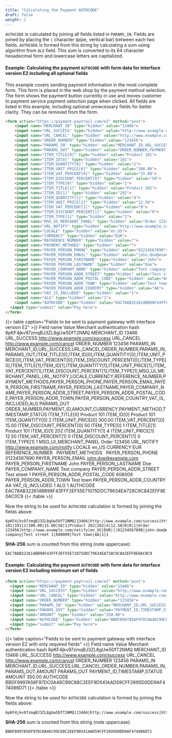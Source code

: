 ```yaml
---
title: "Calculating the Payment AUTHCODE"
draft: false
weight: 2
---
```


`AUTHCODE` is calculated by joining all fields listed in `PARAMS_IN`. Fields are joined by placing the `|` character (pipe, vertical bar) between each two fields. `AUTHCODE` is formed from this string by calculating a sum using algorithm from `ALG` field. This sum is converted to its 64 character hexadecimal form and lowercase letters are capitalized.

#### Example: Calculating the payment `AUTHCODE` with form data for interface version E2 including all optional fields

This example covers sending payment information in the most complete form. This form is placed in the web shop by the payment method selection. The form shows the payment button currently in use and moves customer to payment service payment selection page when clicked. All fields are listed in this example, including optional unnecessary fields for better clarity. They can be removed from the form.

```html
<form action="https://payment.paytrail.com/e2" method="post">
    <input name="MERCHANT_ID" type="hidden" value="13466">
    <input name="URL_SUCCESS" type="hidden" value="http://www.example.com/success">
    <input name="URL_CANCEL" type="hidden" value="http://www.example.com/cancel">
    <input name="ORDER_NUMBER" type="hidden" value="123456">
    <input name="PARAMS_IN" type="hidden" value="MERCHANT_ID,URL_SUCCESS,URL_CANCEL,ORDER_NUMBER,PARAMS_IN,PARAMS_OUT,ITEM_TITLE[0],ITEM_ID[0],ITEM_QUANTITY[0],ITEM_UNIT_PRICE[0],ITEM_VAT_PERCENT[0],ITEM_DISCOUNT_PERCENT[0],ITEM_TYPE[0],ITEM_TITLE[1],ITEM_ID[1],ITEM_QUANTITY[1],ITEM_UNIT_PRICE[1],ITEM_VAT_PERCENT[1],ITEM_DISCOUNT_PERCENT[1],ITEM_TYPE[1],MSG_UI_MERCHANT_PANEL,URL_NOTIFY,LOCALE,CURRENCY,REFERENCE_NUMBER,PAYMENT_METHODS,PAYER_PERSON_PHONE,PAYER_PERSON_EMAIL,PAYER_PERSON_FIRSTNAME,PAYER_PERSON_LASTNAME,PAYER_COMPANY_NAME,PAYER_PERSON_ADDR_STREET,PAYER_PERSON_ADDR_POSTAL_CODE,PAYER_PERSON_ADDR_TOWN,PAYER_PERSON_ADDR_COUNTRY,VAT_IS_INCLUDED,ALG">
    <input name="PARAMS_OUT" type="hidden" value="ORDER_NUMBER,PAYMENT_ID,AMOUNT,CURRENCY,PAYMENT_METHOD,TIMESTAMP,STATUS">
    <input name="ITEM_TITLE[0]" type="hidden" value="Product 101">
    <input name="ITEM_ID[0]" type="hidden" value="101">
    <input name="ITEM_QUANTITY[0]" type="hidden" value="2">
    <input name="ITEM_UNIT_PRICE[0]" type="hidden" value="300.00">
    <input name="ITEM_VAT_PERCENT[0]" type="hidden" value="15.00">
    <input name="ITEM_DISCOUNT_PERCENT[0]" type="hidden" value="50">
    <input name="ITEM_TYPE[0]" type="hidden" value="1">
    <input name="ITEM_TITLE[1]" type="hidden" value="Product 202">
    <input name="ITEM_ID[1]" type="hidden" value="202">
    <input name="ITEM_QUANTITY[1]" type="hidden" value="4">
    <input name="ITEM_UNIT_PRICE[1]" type="hidden" value="12.50">
    <input name="ITEM_VAT_PERCENT[1]" type="hidden" value="0">
    <input name="ITEM_DISCOUNT_PERCENT[1]" type="hidden" value="0">
    <input name="ITEM_TYPE[1]" type="hidden" value="1">
    <input name="MSG_UI_MERCHANT_PANEL" type="hidden" value="Order 123456">
    <input name="URL_NOTIFY" type="hidden" value="http://www.example.com/notify">
    <input name="LOCALE" type="hidden" value="en_US">
    <input name="CURRENCY" type="hidden" value="EUR">
    <input name="REFERENCE_NUMBER" type="hidden" value="">
    <input name="PAYMENT_METHODS" type="hidden" value="">
    <input name="PAYER_PERSON_PHONE" type="hidden" value="01234567890">
    <input name="PAYER_PERSON_EMAIL" type="hidden" value="john.doe@example.com">
    <input name="PAYER_PERSON_FIRSTNAME" type="hidden" value="John">
    <input name="PAYER_PERSON_LASTNAME" type="hidden" value="Doe">
    <input name="PAYER_COMPANY_NAME" type="hidden" value="Test company">
    <input name="PAYER_PERSON_ADDR_STREET" type="hidden" value="Test street 1">
    <input name="PAYER_PERSON_ADDR_POSTAL_CODE" type="hidden" value="608009">
    <input name="PAYER_PERSON_ADDR_TOWN" type="hidden" value="Test town">
    <input name="PAYER_PERSON_ADDR_COUNTRY" type="hidden" value="AA">
    <input name="VAT_IS_INCLUDED" type="hidden" value="1">
    <input name="ALG" type="hidden" value="1">
    <input name="AUTHCODE" type="hidden" value="EAC78AB322614BB98F43FFF2EF55E71075DDC79634EA728C9C842EFF8E0AC0C9">
  <input type="submit" value="Pay here">
</form>
```

{{< table caption="Fields to be sent to payment gateway with interface version E2" >}}
    <thead>
        <tr>
            <th>Field name</th>
            <th>Value</th>
        </tr>
    </thead>
    <tbody>
        <tr>
            <td>Merchant authentication hash</td>
            <td>6pKF4jkv97zmqBJ3ZL8gUw5DfT2NMQ</td>
        </tr>
        <tr>
            <td>MERCHANT_ID</td>
            <td>13466</td>
        </tr>
        <tr>
            <td>URL_SUCCESS</td>
            <td>http://www.example.com/success</td>
        </tr>
        <tr>
            <td>URL_CANCEL</td>
            <td>http://www.example.com/cancel</td>
        </tr>
        <tr>
            <td>ORDER_NUMBER</td>
            <td>123456</td>
        </tr>
        <tr>
            <td>PARAMS_IN</td>
            <td class="break-word">
                MERCHANT_ID,URL_SUCCESS,URL_CANCEL,ORDER_NUMBER,PARAMS_IN,PARAMS_OUT,ITEM_TITLE[0],ITEM_ID[0],ITEM_QUANTITY[0],ITEM_UNIT_PRICE[0],ITEM_VAT_PERCENT[0],ITEM_DISCOUNT_PERCENT[0],ITEM_TYPE[0],ITEM_TITLE[1],ITEM_ID[1],ITEM_QUANTITY[1],ITEM_UNIT_PRICE[1],ITEM_VAT_PERCENT[1],ITEM_DISCOUNT_PERCENT[1],ITEM_TYPE[1],MSG_UI_MERCHANT_PANEL,URL_NOTIFY,LOCALE,CURRENCY,REFERENCE_NUMBER,PAYMENT_METHODS,PAYER_PERSON_PHONE,PAYER_PERSON_EMAIL,PAYER_PERSON_FIRSTNAME,PAYER_PERSON_LASTNAME,PAYER_COMPANY_NAME,PAYER_PERSON_ADDR_STREET,PAYER_PERSON_ADDR_POSTAL_CODE,PAYER_PERSON_ADDR_TOWN,PAYER_PERSON_ADDR_COUNTRY,VAT_IS_INCLUDED,ALG
            </td>
        </tr>
        <tr>
            <td>PARAMS_OUT</td>
            <td class="break-word">ORDER_NUMBER,PAYMENT_ID,AMOUNT,CURRENCY,PAYMENT_METHOD,TIMESTAMP,STATUS
            </td>
        </tr>
        <tr>
            <td>ITEM_TITLE[0]</td>
            <td>Product 101</td>
        </tr>
        <tr>
            <td>ITEM_ID[0]</td>
            <td>Product 101</td>
        </tr>
        <tr>
            <td>ITEM_QUANTITY[0]</td>
            <td>2</td>
        </tr>
        <tr>
            <td>ITEM_UNIT_PRICE[0]</td>
            <td>300.00</td>
        </tr>
        <tr>
            <td>ITEM_VAT_PERCENT[0]</td>
            <td>15.00</td>
        </tr>
        <tr>
            <td>ITEM_DISCOUNT_PERCENT[0]</td>
            <td>50</td>
        </tr>
        <tr>
            <td>ITEM_TYPE[0]</td>
            <td>1</td>
        </tr>
        <tr>
            <td>ITEM_TITLE[1]</td>
            <td>Product 101</td>
        </tr>
        <tr>
            <td>ITEM_ID[1]</td>
            <td>202</td>
        </tr>
        <tr>
            <td>ITEM_QUANTITY[1]</td>
            <td>4</td>
        </tr>
        <tr>
            <td>ITEM_UNIT_PRICE[1]</td>
            <td>12.50</td>
        </tr>
        <tr>
            <td>ITEM_VAT_PERCENT[1]</td>
            <td>0</td>
        </tr>
        <tr>
            <td>ITEM_DISCOUNT_PERCENT[1]</td>
            <td>0</td>
        </tr>
        <tr>
            <td>ITEM_TYPE[1]</td>
            <td>1</td>
        </tr>
        <tr>
            <td>MSG_UI_MERCHANT_PANEL</td>
            <td>Order 123456</td>
        </tr>
        <tr>
            <td>URL_NOTIFY</td>
            <td>http://www.example.com/notify</td>
        </tr>
        <tr>
            <td>LOCALE</td>
            <td>en_US</td>
        </tr>
        <tr>
            <td>CURRENCY</td>
            <td>EUR</td>
        </tr>
        <tr>
            <td>REFERENCE_NUMBER</td>
            <td>&nbsp;</td>
        </tr>
        <tr>
            <td>PAYMENT_METHODS</td>
            <td>&nbsp;</td>
        </tr>
        <tr>
            <td>PAYER_PERSON_PHONE</td>
            <td>01234567890</td>
        </tr>
        <tr>
            <td>PAYER_PERSON_EMAIL</td>
            <td>john.doe@example.com</td>
        </tr>
        <tr>
            <td>PAYER_PERSON_FIRSTNAME</td>
            <td>John</td>
        </tr>
        <tr>
            <td>PAYER_PERSON_LASTNAME</td>
            <td>Doe</td>
        </tr>
        <tr>
            <td>PAYER_COMPANY_NAME</td>
            <td>Test company</td>
        </tr>
        <tr>
            <td>PAYER_PERSON_ADDR_STREET</td>
            <td>Test street 1</td>
        </tr>
        <tr>
            <td>PAYER_PERSON_ADDR_POSTAL_CODE</td>
            <td>608009</td>
        </tr>
        <tr>
            <td>PAYER_PERSON_ADDR_TOWN</td>
            <td>Test town</td>
        </tr>
        <tr>
            <td>PAYER_PERSON_ADDR_COUNTRY</td>
            <td>AA</td>
        </tr>
        <tr>
            <td>VAT_IS_INCLUDED</td>
            <td>1</td>
        </tr>
        <tr>
            <td>ALG</td>
            <td>1</td>
        </tr>
        <tr>
            <td>AUTHCODE</td>
            <td>EAC78AB322614BB98F43FFF2EF55E71075DDC79634EA728C9C842EFF8E0AC0C9</td>
        </tr>
    </tbody>
{{< /table >}}

Now the string to be used for `AUTHCODE` calculation is formed by joining the fields above:

```plain
6pKF4jkv97zmqBJ3ZL8gUw5DfT2NMQ|13466|http://www.example.com/success|http://www.example.com/cancel|123456|MERCHANT_ID,URL_SUCCESS,URL_CANCEL,ORDER_NUMBER,PARAMS_IN,PARAMS_OUT,ITEM_TITLE[0],ITEM_ID[0],ITEM_QUANTITY[0],ITEM_UNIT_PRICE[0],ITEM_VAT_PERCENT[0],ITEM_DISCOUNT_PERCENT[0],ITEM_TYPE[0],ITEM_TITLE[1],ITEM_ID[1],ITEM_QUANTITY[1],ITEM_UNIT_PRICE[1],ITEM_VAT_PERCENT[1],ITEM_DISCOUNT_PERCENT[1],ITEM_TYPE[1],MSG_UI_MERCHANT_PANEL,URL_NOTIFY,LOCALE,CURRENCY,REFERENCE_NUMBER,PAYMENT_METHODS,PAYER_PERSON_PHONE,PAYER_PERSON_EMAIL,PAYER_PERSON_FIRSTNAME,PAYER_PERSON_LASTNAME,PAYER_COMPANY_NAME,PAYER_PERSON_ADDR_STREET,PAYER_PERSON_ADDR_POSTAL_CODE,PAYER_PERSON_ADDR_TOWN,PAYER_PERSON_ADDR_COUNTRY,VAT_IS_INCLUDED,ALG|ORDER_NUMBER,PAYMENT_ID,AMOUNT,CURRENCY,PAYMENT_METHOD,TIMESTAMP,STATUS|Product 101|101|2|300.00|15.00|50|1|Product 202|202|4|12.50|0|0|1|Order 123456|http://www.example.com/notify|en_US|EUR|||01234567890|john.doe@example.com|John|Doe|Test company|Test street 1|608009|Test town|AA|1|1
```

**SHA-256** sum is counted from this string (note uppercase):

```plain
EAC78AB322614BB98F43FFF2EF55E71075DDC79634EA728C9C842EFF8E0AC0C9
```

#### Example: Calculating the payment `AUTHCODE` with form data for interface version E2 including minimum set of fields

```html
<form action="https://payment.paytrail.com/e2" method="post">
  <input name="MERCHANT_ID" type="hidden" value="13466">
  <input name="URL_SUCCESS" type="hidden" value="http://www.example.com/success">
  <input name="URL_CANCEL" type="hidden" value="http://www.example.com/cancel">
  <input name="ORDER_NUMBER" type="hidden" value="123456">
  <input name="PARAMS_IN" type="hidden" value="MERCHANT_ID,URL_SUCCESS,URL_CANCEL,ORDER_NUMBER,PARAMS_IN,PARAMS_OUT,AMOUNT">
  <input name="PARAMS_OUT" type="hidden" value="PAYMENT_ID,TIMESTAMP,STATUS">
  <input name="AMOUNT" type="hidden" value="350.00">
  <input name="AUTHCODE" type="hidden" value="BBDF8997A56F97DC0A46C99C88C2EEF9D541AAD59CFF2695D0DD9AF474086D71">
  <input type="submit" value="Pay here">
</form>
```

{{< table caption="Fields to be sent to payment gateway with interface version E2 with only required fields" >}}
    <thead>
        <tr>
            <th>Field name</th>
            <th>Value</th>
        </tr>
    </thead>
    <tbody>
        <tr>
            <td>Merchant authentication hash</td>
            <td>6pKF4jkv97zmqBJ3ZL8gUw5DfT2NMQ</td>
        </tr>
        <tr>
            <td>MERCHANT_ID</td>
            <td>13466</td>
        </tr>
        <tr>
            <td>URL_SUCCESS</td>
            <td>http://www.example.com/success</td>
        </tr>
        <tr>
            <td>URL_CANCEL</td>
            <td>http://www.example.com/cancel</td>
        </tr>
        <tr>
            <td>ORDER_NUMBER</td>
            <td>123456</td>
        </tr>
        <tr>
            <td>PARAMS_IN</td>
            <td class="break-word">
                MERCHANT_ID,URL_SUCCESS,URL_CANCEL,ORDER_NUMBER,PARAMS_IN,PARAMS_OUT,AMOUNT</td>
        </tr>
        <tr>
            <td>PARAMS_OUT</td>
            <td>PAYMENT_ID,TIMESTAMP,STATUS</td>
        </tr>
        <tr>
            <td>AMOUNT</td>
            <td>350.00</td>
        </tr>
        <tr>
            <td>AUTHCODE</td>
            <td>BBDF8997A56F97DC0A46C99C88C2EEF9D541AAD59CFF2695D0DD9AF474086D71</td>
        </tr>
    </tbody>
{{< /table >}}

Now the string to be used for `AUTHCODE` calculation is formed by joining the fields above:

```plain
6pKF4jkv97zmqBJ3ZL8gUw5DfT2NMQ|13466|http://www.example.com/success|http://www.example.com/cancel|123456|MERCHANT_ID,URL_SUCCESS,URL_CANCEL,ORDER_NUMBER,PARAMS_IN,PARAMS_OUT,AMOUNT|PAYMENT_ID,TIMESTAMP,STATUS|350.00
```

**SHA-256** sum is counted from this string (note uppercase): 

```plain
BBDF8997A56F97DC0A46C99C88C2EEF9D541AAD59CFF2695D0DD9AF474086D71
```
